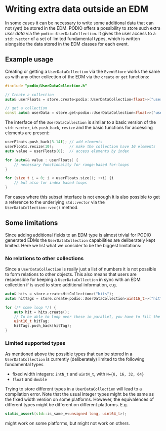 # Writing extra data outside an EDM
In some cases it can be necessary to write some additional data that can not
(yet) be stored in the EDM. PODIO offers a possibility to store such extra *user
data* via the `podio::UserDataCollection`. It gives the user access to a
`std::vector` of a set of limited fundamental types, which is written alongside
the data stored in the EDM classes for each event.

## Example usage
Creating or getting a `UserDataCollection` via the `EventStore` works the same
as with any other collection of the EDM via the `create` or `get` functions:

```cpp
#include "podio/UserDataCollection.h"

// Create a collection
auto& userFloats = store.create<podio::UserDataCollection<float>>("userFloats");

// get a collection
const auto& userData = store.get<podio::UserDataCollection<float>>("userFloats");
```

The interface of the `UserDataCollection` is similar to a basic version of the
`std::vector`, i.e. `push_back`, `resize` and the basic functions for accessing
elements are present:

```cpp
userFloats.push_back(3.14f); // add elements
userFloats.resize(10);       // make the collection have 10 elements
auto value = userFloats[0];  // access elements by index

for (auto&& value : userFloats) {
    // necessary functionality for range-based for-loops
}

for (size_t i = 0; i < userFloats.size(); ++i) {i
    // but also for index based loops
}
```

For cases where this subset interface is not enough it is also possible to get a
reference to the underlying `std::vector` via the `UserDataCollection::vec()`
method.

## Some limitations
Since adding additional fields to an EDM type is almost trivial for PODIO
generated EDMs the `UserDataCollection` capabilities are deliberately kept
limited. Here we list what we consider to be the biggest limitations:

### No relations to other collections
Since a `UserDataCollection` is really just a list of numbers it is not possible
to form relations to other objects. This also means that users are responsible
for keeping a `UserDataCollection` in sync with an EDM collection if is used to
store additional information, e.g.
```cpp
auto& hits = store.create<HitCollection>("hits");
auto& hitTags = store.create<podio::UserDataCollection<uint16_t>>("hitTags");

for (/* some loop */) {
    auto hit = hits.create();
    // To be able to loop over these in parallel, you have to fill the user data manually
    uint16_t hitTag;
    hitTags.push_back(hitTag);
}
```

### Limited supported types
As mentioned above the possible types that can be stored in a
`UserDataCollection` is currently (deliberately) limited to the following
fundamental types

- fixed width integers: `intN_t` and `uintN_t`, with `N={8, 16, 32, 64}`
- `float` and `double`

Trying to store different types in a `UserDataCollection` will lead to a
compilation error. Note that the usual integer types might be the same as the
fixed width version on some platforms. However, the equivalences of different
types might be different on different platforms. E.g.
```cpp
static_assert(std::is_same_v<unsigned long, uint64_t>);
```
might work on some platforms, but might not work on others.
